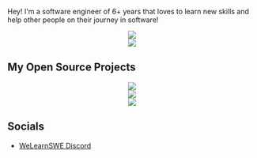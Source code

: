 Hey! I'm a software engineer of 6+ years that loves to learn new skills and help other people on their journey in software!

<div align="center">
  <img src="https://github-readme-stats.vercel.app/api?username=josephbartley&show=prs_merged&show_icons=true&count_private=true&disable_animations=false&rank_icon=percentile&theme=github_dark"/>
</div>
<div align="center">
  <img src="https://github-readme-stats.vercel.app/api/top-langs/?username=josephbartley&layout=compact&theme=github_dark"/>
</div>

## My Open Source Projects
<div align="center">
  <a href="https://github.com/josephbartley/parse-my-file" align="center">
    <img src="https://github-readme-stats.vercel.app/api/pin/?username=josephbartley&repo=parse-my-file&show_owner=true&theme=github_dark"/>
  </a>
</div>
<div align="center">
  <a href="https://github.com/josephbartley/airthings-api">
    <img src="https://github-readme-stats.vercel.app/api/pin/?username=josephbartley&repo=airthings-api&show_owner=true&theme=github_dark" />
  </a>
</div>
<div align="center">
  <a href="https://github.com/josephbartley/airthings-api">
    <img src="https://github-readme-stats.vercel.app/api/pin/?username=josephbartley&repo=botware-discord&show_owner=true&theme=github_dark" />
  </a>
</div>

## Socials
- [WeLearnSWE Discord](https://discord.gg/rjb2gmrZQ9)




